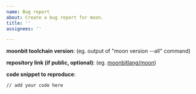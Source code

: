 ```yaml
---
name: Bug report
about: Create a bug report for moon.
title: ''
assignees: ''

---
```


<!--
Before submitting, please check for any existing issues and provide information that will help us resolve them quickly.
-->

**moonbit toolchain version**: (eg. output of "moon version --all" command)

**repository link (if public, optional)**: (eg. [moonbitlang/moon](https://github.com/moonbitlang/moon))

**code snippet to reproduce**: 
```moonbit
// add your code here

```
